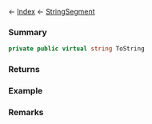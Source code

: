 ← [Index](Api-Index) ← [StringSegment](VRage.Game.ModAPI.Ingame.Utilities.StringSegment)

### Summary

```csharp
private public virtual string ToString
```

### Returns

### Example

### Remarks

